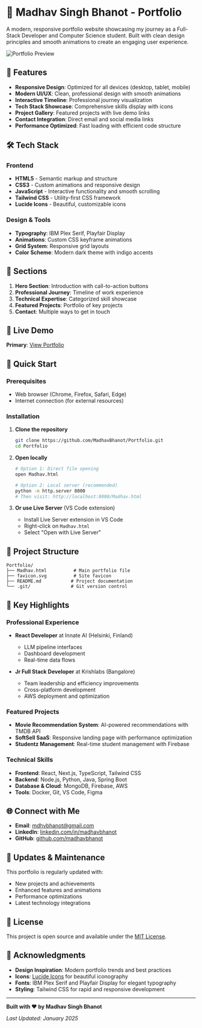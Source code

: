 # 🚀 Madhav Singh Bhanot - Portfolio

A modern, responsive portfolio website showcasing my journey as a Full-Stack Developer and Computer Science student. Built with clean design principles and smooth animations to create an engaging user experience.

![Portfolio Preview](https://github.com/user-attachments/assets/5fbe8fd3-18eb-49e5-a753-3e02e0f18f08)

## 🌟 Features

- **Responsive Design**: Optimized for all devices (desktop, tablet, mobile)
- **Modern UI/UX**: Clean, professional design with smooth animations
- **Interactive Timeline**: Professional journey visualization
- **Tech Stack Showcase**: Comprehensive skills display with icons
- **Project Gallery**: Featured projects with live demo links
- **Contact Integration**: Direct email and social media links
- **Performance Optimized**: Fast loading with efficient code structure

## 🛠️ Tech Stack

### Frontend
- **HTML5** - Semantic markup and structure
- **CSS3** - Custom animations and responsive design
- **JavaScript** - Interactive functionality and smooth scrolling
- **Tailwind CSS** - Utility-first CSS framework
- **Lucide Icons** - Beautiful, customizable icons

### Design & Tools
- **Typography**: IBM Plex Serif, Playfair Display
- **Animations**: Custom CSS keyframe animations
- **Grid System**: Responsive grid layouts
- **Color Scheme**: Modern dark theme with indigo accents

## 🎯 Sections

1. **Hero Section**: Introduction with call-to-action buttons
2. **Professional Journey**: Timeline of work experience
3. **Technical Expertise**: Categorized skill showcase
4. **Featured Projects**: Portfolio of key projects
5. **Contact**: Multiple ways to get in touch

## 🚀 Live Demo

**Primary**: [View Portfolio](https://madhavbhanot.github.io/Portfolio/Madhav.html)

## 📱 Quick Start

### Prerequisites
- Web browser (Chrome, Firefox, Safari, Edge)
- Internet connection (for external resources)

### Installation

1. **Clone the repository**
   ```bash
   git clone https://github.com/MadhavBhanot/Portfolio.git
   cd Portfolio
   ```

2. **Open locally**
   ```bash
   # Option 1: Direct file opening
   open Madhav.html
   
   # Option 2: Local server (recommended)
   python -m http.server 8000
   # Then visit: http://localhost:8000/Madhav.html
   ```

3. **Or use Live Server** (VS Code extension)
   - Install Live Server extension in VS Code
   - Right-click on `Madhav.html`
   - Select "Open with Live Server"

## 📁 Project Structure

```
Portfolio/
├── Madhav.html          # Main portfolio file
├── favicon.svg          # Site favicon
├── README.md           # Project documentation
└── .git/               # Git version control
```

## 🎨 Key Highlights

### Professional Experience
- **React Developer** at Innate AI (Helsinki, Finland)
  - LLM pipeline interfaces
  - Dashboard development
  - Real-time data flows

- **Jr Full Stack Developer** at Krishlabs (Bangalore)
  - Team leadership and efficiency improvements
  - Cross-platform development
  - AWS deployment and optimization

### Featured Projects
- **Movie Recommendation System**: AI-powered recommendations with TMDB API
- **SoftSell SaaS**: Responsive landing page with performance optimization
- **Studentz Management**: Real-time student management with Firebase

### Technical Skills
- **Frontend**: React, Next.js, TypeScript, Tailwind CSS
- **Backend**: Node.js, Python, Java, Spring Boot
- **Database & Cloud**: MongoDB, Firebase, AWS
- **Tools**: Docker, Git, VS Code, Figma

## 🌐 Connect with Me

- **Email**: [mdhvbhanot@gmail.com](mailto:mdhvbhanot@gmail.com)
- **LinkedIn**: [linkedin.com/in/madhavbhanot](https://linkedin.com/in/madhavbhanot)
- **GitHub**: [github.com/madhavbhanot](https://github.com/madhavbhanot)

## 🔄 Updates & Maintenance

This portfolio is regularly updated with:
- New projects and achievements
- Enhanced features and animations
- Performance optimizations
- Latest technology integrations

## 📄 License

This project is open source and available under the [MIT License](LICENSE).

## 🙏 Acknowledgments

- **Design Inspiration**: Modern portfolio trends and best practices
- **Icons**: [Lucide Icons](https://lucide.dev/) for beautiful iconography
- **Fonts**: IBM Plex Serif and Playfair Display for elegant typography
- **Styling**: Tailwind CSS for rapid and responsive development

---

**Built with ❤️ by Madhav Singh Bhanot**

*Last Updated: January 2025*